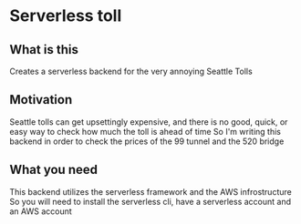 # Serverless toll

## What is this

Creates a serverless backend for the very annoying Seattle Tolls

## Motivation

Seattle tolls can get upsettingly expensive, and there is no good, quick, or easy way to check how much the toll is ahead of time
So I'm writing this backend in order to check the prices of the 99 tunnel and the 520 bridge

## What you need

This backend utilizes the serverless framework and the AWS infrostructure
So you will need to install the serverless cli, have a serverless account and an AWS account
